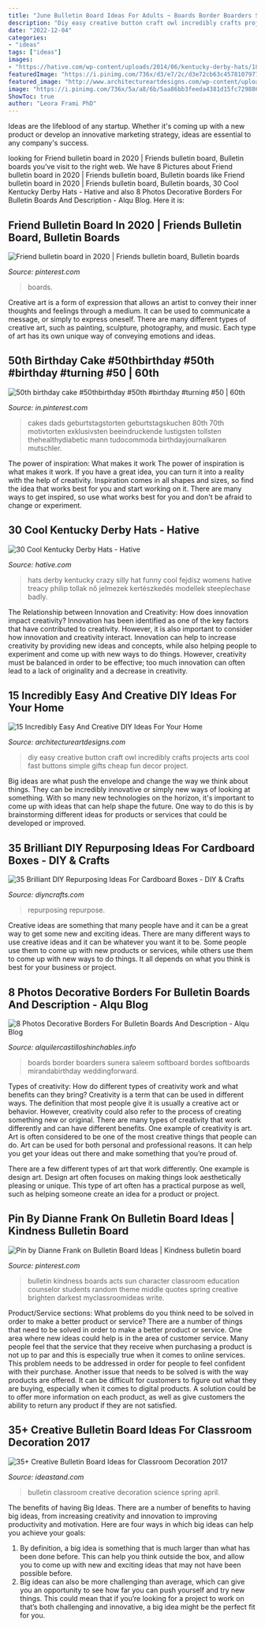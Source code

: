 ```yaml
---
title: "June Bulletin Board Ideas For Adults ~ Boards Border Boarders Sunera Saleem Softboard Bordes Softboards Mirandabirthday Weddingforward"
description: "Diy easy creative button craft owl incredibly crafts projects arts cool fast buttons simple gifts cheap fun decor project"
date: "2022-12-04"
categories:
- "ideas"
tags: ["ideas"]
images:
- "https://hative.com/wp-content/uploads/2014/06/kentucky-derby-hats/18-kentucky-derby-hats.jpg"
featuredImage: "https://i.pinimg.com/736x/d3/e7/2c/d3e72cb63c4578107977bf001786b8af.jpg"
featured_image: "http://www.architectureartdesigns.com/wp-content/uploads/2017/01/15-Incredibly-Easy-And-Creative-DIY-Ideas-For-Your-Home-9.jpg"
image: "https://i.pinimg.com/736x/5a/a8/6b/5aa86bb3feeda4381d15fc7298861641.jpg"
ShowToc: true
author: "Leora Frami PhD"
---
```



Ideas are the lifeblood of any startup. Whether it's coming up with a new product or develop an innovative marketing strategy, ideas are essential to any company's success.

	

		
looking for Friend bulletin board in 2020 | Friends bulletin board, Bulletin boards you've visit to the right web. We have 8 Pictures about Friend bulletin board in 2020 | Friends bulletin board, Bulletin boards like Friend bulletin board in 2020 | Friends bulletin board, Bulletin boards, 30 Cool Kentucky Derby Hats - Hative and also 8 Photos Decorative Borders For Bulletin Boards And Description - Alqu Blog. Here it is:
		
    
## Friend Bulletin Board In 2020 | Friends Bulletin Board, Bulletin Boards

<img loading=lazy src="https://i.pinimg.com/736x/d3/e7/2c/d3e72cb63c4578107977bf001786b8af.jpg" onerror="this.onerror=null;this.src='https://tse2.mm.bing.net/th?id=OIP.mAKmyxB-NJnAX94ZQPxV3wHaFj&amp;pid=15.1';" alt="Friend bulletin board in 2020 | Friends bulletin board, Bulletin boards">

_Source: pinterest.com_

>boards. 

	

Creative art is a form of expression that allows an artist to convey their inner thoughts and feelings through a medium. It can be used to communicate a message, or simply to express oneself. There are many different types of creative art, such as painting, sculpture, photography, and music. Each type of art has its own unique way of conveying emotions and ideas.

    
## 50th Birthday Cake #50thbirthday #50th #birthday #turning #50 | 60th

<img loading=lazy src="https://i.pinimg.com/736x/5a/a8/6b/5aa86bb3feeda4381d15fc7298861641.jpg" onerror="this.onerror=null;this.src='https://tse4.mm.bing.net/th?id=OIP.GibEE9pD0HwRf7-btpn-pwHaKB&amp;pid=15.1';" alt="50th birthday cake #50thbirthday #50th #birthday #turning #50 | 60th">

_Source: in.pinterest.com_

>cakes dads geburtstagstorten geburtstagskuchen 80th 70th motivtorten exklusivsten beeindruckende lustigsten tollsten thehealthydiabetic mann tudocommoda birthdayjournalkaren mutschler. 

	

The power of inspiration: What makes it work
The power of inspiration is what makes it work. If you have a great idea, you can turn it into a reality with the help of creativity. Inspiration comes in all shapes and sizes, so find the idea that works best for you and start working on it. There are many ways to get inspired, so use what works best for you and don't be afraid to change or experiment.

    
## 30 Cool Kentucky Derby Hats - Hative

<img loading=lazy src="https://hative.com/wp-content/uploads/2014/06/kentucky-derby-hats/18-kentucky-derby-hats.jpg" onerror="this.onerror=null;this.src='https://tse1.mm.bing.net/th?id=OIP.FQtitHMdK1RKvrU07akUvgHaLH&amp;pid=15.1';" alt="30 Cool Kentucky Derby Hats - Hative">

_Source: hative.com_

>hats derby kentucky crazy silly hat funny cool fejdísz womens hative treacy philip tollak nő jelmezek kertészkedés modellek steeplechase badly. 

	

The Relationship between Innovation and Creativity: How does innovation impact creativity?
Innovation has been identified as one of the key factors that have contributed to creativity. However, it is also important to consider how innovation and creativity interact. Innovation can help to increase creativity by providing new ideas and concepts, while also helping people to experiment and come up with new ways to do things. However, creativity must be balanced in order to be effective; too much innovation can often lead to a lack of originality and a decrease in creativity.

    
## 15 Incredibly Easy And Creative DIY Ideas For Your Home

<img loading=lazy src="http://www.architectureartdesigns.com/wp-content/uploads/2017/01/15-Incredibly-Easy-And-Creative-DIY-Ideas-For-Your-Home-9.jpg" onerror="this.onerror=null;this.src='https://tse3.mm.bing.net/th?id=OIP.g8s5w1AeovSygexchRDLXgHaK0&amp;pid=15.1';" alt="15 Incredibly Easy And Creative DIY Ideas For Your Home">

_Source: architectureartdesigns.com_

>diy easy creative button craft owl incredibly crafts projects arts cool fast buttons simple gifts cheap fun decor project. 

	

Big ideas are what push the envelope and change the way we think about things. They can be incredibly innovative or simply new ways of looking at something. With so many new technologies on the horizon, it's important to come up with ideas that can help shape the future. One way to do this is by brainstorming different ideas for products or services that could be developed or improved.

    
## 35 Brilliant DIY Repurposing Ideas For Cardboard Boxes - DIY &amp; Crafts

<img loading=lazy src="https://www.diyncrafts.com/wp-content/uploads/2017/06/cardboard-box-projects.jpg" onerror="this.onerror=null;this.src='https://tse4.mm.bing.net/th?id=OIP.rQZw7O9xI_JxlD08LwBDrAHaD4&amp;pid=15.1';" alt="35 Brilliant DIY Repurposing Ideas For Cardboard Boxes - DIY &amp; Crafts">

_Source: diyncrafts.com_

>repurposing repurpose. 

	

Creative ideas are something that many people have and it can be a great way to get some new and exciting ideas. There are many different ways to use creative ideas and it can be whatever you want it to be. Some people use them to come up with new products or services, while others use them to come up with new ways to do things. It all depends on what you think is best for your business or project.

    
## 8 Photos Decorative Borders For Bulletin Boards And Description - Alqu Blog

<img loading=lazy src="https://alquilercastilloshinchables.info/wp-content/uploads/2020/06/Borders-by-Sunera-Saleem-School-board-decoration.jpg" onerror="this.onerror=null;this.src='https://tse3.mm.bing.net/th?id=OIP.H5qv69Cm8fQuQIgpkXbkGQHaJ4&amp;pid=15.1';" alt="8 Photos Decorative Borders For Bulletin Boards And Description - Alqu Blog">

_Source: alquilercastilloshinchables.info_

>boards border boarders sunera saleem softboard bordes softboards mirandabirthday weddingforward. 

	

Types of creativity: How do different types of creativity work and what benefits can they bring?
Creativity is a term that can be used in different ways. The definition that most people give it is usually a creative act or behavior. However, creativity could also refer to the process of creating something new or original. There are many types of creativity that work differently and can have different benefits. 
One example of creativity is art. Art is often considered to be one of the most creative things that people can do. Art can be used for both personal and professional reasons. It can help you get your ideas out there and make something that you’re proud of. 

There are a few different types of art that work differently. One example is design art. Design art often focuses on making things look aesthetically pleasing or unique. This type of art often has a practical purpose as well, such as helping someone create an idea for a product or project.

    
## Pin By Dianne Frank On Bulletin Board Ideas | Kindness Bulletin Board

<img loading=lazy src="https://i.pinimg.com/736x/4b/32/c4/4b32c4762f4093afb70041aeab9ce0ba--kindness-bulletin-board-bulletin-boards.jpg" onerror="this.onerror=null;this.src='https://tse3.mm.bing.net/th?id=OIP.CeCShw5KFGR-SCK4S1ceSQHaFh&amp;pid=15.1';" alt="Pin by Dianne Frank on Bulletin Board Ideas | Kindness bulletin board">

_Source: pinterest.com_

>bulletin kindness boards acts sun character classroom education counselor students random theme middle quotes spring creative brighten darkest myclassroomideas write. 

	

Product/Service sections: What problems do you think need to be solved in order to make a better product or service?
There are a number of things that need to be solved in order to make a better product or service. One area where new ideas could help is in the area of customer service. Many people feel that the service that they receive when purchasing a product is not up to par and this is especially true when it comes to online services. This problem needs to be addressed in order for people to feel confident with their purchase. Another issue that needs to be solved is with the way products are offered. It can be difficult for customers to figure out what they are buying, especially when it comes to digital products. A solution could be to offer more information on each product, as well as give customers the ability to return any product if they are not satisfied.

    
## 35+ Creative Bulletin Board Ideas For Classroom Decoration 2017

<img loading=lazy src="http://ideastand.com/wp-content/uploads/2017/07/bulletin-board/15-bulletin-board-ideas-for-classroom.jpg" onerror="this.onerror=null;this.src='https://tse1.mm.bing.net/th?id=OIP.pbK8tQ7U2udN990lSJosPgHaJ4&amp;pid=15.1';" alt="35+ Creative Bulletin Board Ideas for Classroom Decoration 2017">

_Source: ideastand.com_

>bulletin classroom creative decoration science spring april. 

	

The benefits of having Big Ideas.
There are a number of benefits to having big ideas, from increasing creativity and innovation to improving productivity and motivation. Here are four ways in which big ideas can help you achieve your goals: 
1. By definition, a big idea is something that is much larger than what has been done before. This can help you think outside the box, and allow you to come up with new and exciting ideas that may not have been possible before. 
2. Big ideas can also be more challenging than average, which can give you an opportunity to see how far you can push yourself and try new things. This could mean that if you’re looking for a project to work on that’s both challenging and innovative, a big idea might be the perfect fit for you. 

